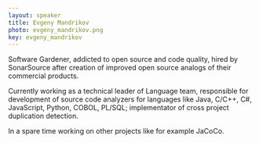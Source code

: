 ```yaml
---
layout: speaker
title: Evgeny Mandrikov
photo: evgeny_mandrikov.png
key: evgeny_mandrikov
---
```


Software Gardener, addicted to open source and code quality, hired by SonarSource after creation of improved open source analogs of their commercial products. 

Currently working as a technical leader of Language team, responsible for development of source code analyzers for languages like Java, C/C++, C#, JavaScript, Python, COBOL, PL/SQL; implementator of cross project duplication detection. 

In a spare time working on other projects like for example JaCoCo.